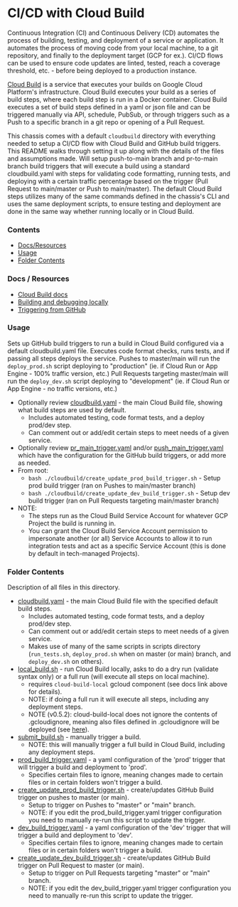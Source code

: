 # CI/CD with Cloud Build

Continuous Integration (CI) and Continuous Delivery (CD) automates the process of building, testing, and deployment of a service or application. 
It automates the process of moving code from your local machine, to a git repository, and finally to the deployment target (GCP for ex.).
CI/CD flows can be used to ensure code updates are linted, tested, reach a coverage threshold, etc. - before being deployed to a production instance.

[Cloud Build](https://cloud.google.com/build/docs/overview) is a service that executes your builds on Google Cloud Platform's infrastructure.
Cloud Build executes your build as a series of build steps, where each build step is run in a Docker container.
Cloud Build executes a set of build steps defined in a yaml or json file and can be triggered manually via API, schedule, PubSub, or through triggers such as a Push to a specific branch in a git repo or opening of a Pull Request.

This chassis comes with a default `cloudbuild` directory with everything needed to setup a CI/CD flow with Cloud Build and GitHub build triggers.
This README walks through setting it up along with the details of the files and assumptions made.
Will setup push-to-main branch and pr-to-main branch build triggers that will execute a build using a standard cloudbuild.yaml with steps for validating code formatting, running tests, and deploying with a certain traffic percentage based on the trigger (Pull Request to main/master or Push to main/master).
The default Cloud Build steps utilizes many of the same commands defined in the chassis's CLI and uses the same deployment scripts, to ensure testing and deployment are done in the same way whether running locally or in Cloud Build.


### Contents
- [Docs/Resources](#docs--resources)
- [Usage](#usage)
- [Folder Contents](#folder-contents)


### Docs / Resources
- [Cloud Build docs](https://cloud.google.com/build/docs/overview)
- [Building and debugging locally](https://cloud.google.com/build/docs/build-debug-locally)
- [Triggering from GitHub](https://cloud.google.com/build/docs/automating-builds/build-repos-from-github)


### Usage
Sets up GitHub build triggers to run a build in Cloud Build configured via a default cloudbuild.yaml file.
Executes code format checks, runs tests, and if passing all steps deploys the service.
Pushes to master/main will run the `deploy_prod.sh` script deploying to "production" (ie. if Cloud Run or App Engine - 100% traffic version, etc.)
Pull Requests targeting master/main will run the `deploy_dev.sh` script deploying to "development" (ie. if Cloud Run or App Engine - no traffic versions, etc.)

- Optionally review [cloudbuild.yaml](./cloudbuild.yaml) - the main Cloud Build file, showing what build steps are used by default.
    - Includes automated testing, code format tests, and a deploy prod/dev step.
    - Can comment out or add/edit certain steps to meet needs of a given service.
- Optionally review [pr_main_trigger.yaml](./pr_main_trigger.yaml) and/or [push_main_trigger.yaml](./pr_main_trigger.yaml) which have the configuration for the GitHub build triggers, or add more as needed.
- From root:
    - `bash ./cloudbuild/create_update_prod_build_trigger.sh` - Setup prod build trigger (ran on Pushes to main/master branch)
    - `bash ./cloudbuild/create_update_dev_build_trigger.sh` - Setup dev build trigger (ran on Pull Requests targeting main/master branch)
- NOTE:
    - The steps run as the Cloud Build Service Account for whatever GCP Project the build is running in.
    - You can grant the Cloud Build Service Account permission to impersonate another (or all) Service Accounts to allow it to run integration tests and act as a specific Service Account (this is done by default in tech-managed Projects).

### Folder Contents
Description of all files in this directory.

- [cloudbuild.yaml](./cloudbuild.yaml) - the main Cloud Build file with the specified default build steps.
    - Includes automated testing, code format tests, and a deploy prod/dev step.
    - Can comment out or add/edit certain steps to meet needs of a given service.
    - Makes use of many of the same scripts in scripts directory (`run_tests.sh`, `deploy_prod.sh` when on master (or main) branch, and `deploy_dev.sh` on others).
- [local_build.sh](./local_build.sh) - run Cloud Build locally, asks to do a dry run (validate syntax only) or a full run (will execute all steps on local machine).
    - requires `cloud-build-local` gcloud component (see docs link above for details).
    - NOTE: if doing a full run it will execute all steps, including any deployment steps.
    - NOTE (v0.5.2): cloud-build-local does not ignore the contents of .gcloudignore, meaning also files defined in .gcloudignore will be deployed (see [here](https://github.com/GoogleCloudPlatform/cloud-build-local/issues/84)). 
- [submit_build.sh](./submit_build.sh) - manually trigger a build.
    - NOTE: this will manually trigger a full build in Cloud Build, including any deployment steps.
- [prod_build_trigger.yaml](./prod_build_trigger.yaml) - a yaml configuration of the 'prod' trigger that will trigger a build and deployment to 'prod'.
    - Specifies certain files to ignore, meaning changes made to certain files or in certain folders won't trigger a build.
- [create_update_prod_build_trigger.sh](./create_update_prod_build_trigger.sh) - create/updates GitHub Build trigger on pushes to master (or main).
    - Setup to trigger on Pushes to "master" or "main" branch.
    - NOTE: if you edit the prod_build_trigger.yaml trigger configuration you need to manually re-run this script to update the trigger.
- [dev_build_trigger.yaml](./dev_build_trigger.yaml) - a yaml configuration of the 'dev' trigger that will trigger a build and deployment to 'dev'.
    - Specifies certain files to ignore, meaning changes made to certain files or in certain folders won't trigger a build.
- [create_update_dev_build_trigger.sh](./create_update_dev_build_trigger.sh) - create/updates GitHub Build trigger on Pull Request to master (or main).
    - Setup to trigger on Pull Requests targeting "master" or "main" branch.
    - NOTE: if you edit the dev_build_trigger.yaml trigger configuration you need to manually re-run this script to update the trigger.
